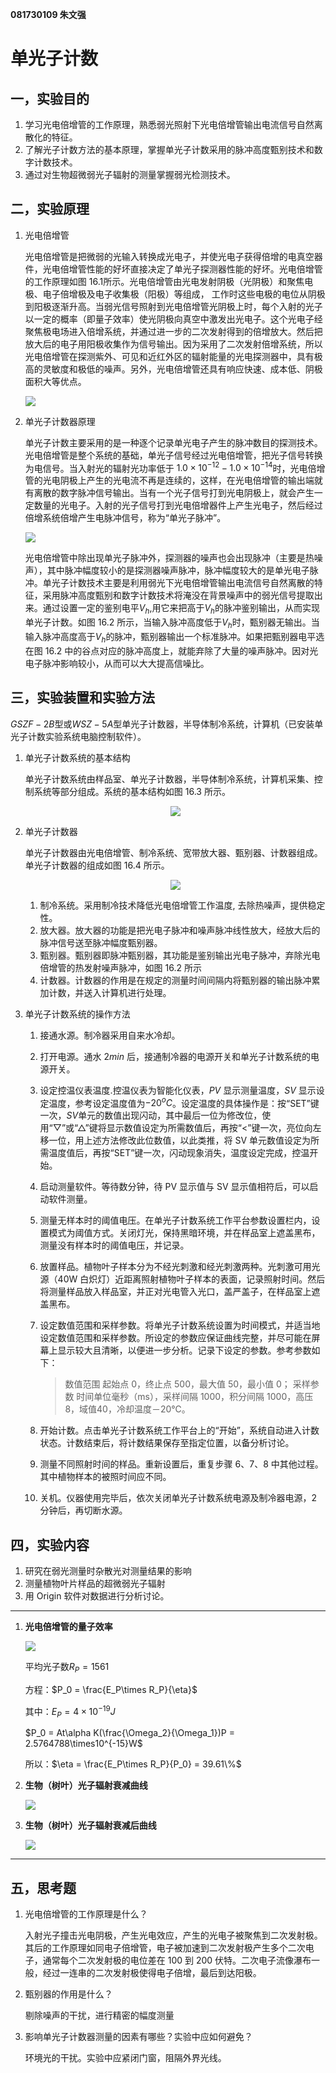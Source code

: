 **081730109 朱文强**

# 单光子计数

## 一，实验目的

1. 学习光电倍增管的工作原理，熟悉弱光照射下光电倍增管输出电流信号自然离散化的特征。
2. 了解光子计数方法的基本原理，掌握单光子计数采用的脉冲高度甄别技术和数字计数技术。
3. 通过对生物超微弱光子辐射的测量掌握弱光检测技术。

## 二，实验原理

1. 光电倍增管

    光电倍增管是把微弱的光输入转换成光电子，并使光电子获得倍增的电真空器件，光电倍增管性能的好坏直接决定了单光子探测器性能的好坏。光电倍增管的工作原理如图 16.1所示。光电倍增管由光电发射阴极（光阴极）和聚焦电极、电子倍增极及电子收集极（阳极）等组成， 工作时这些电极的电位从阴极到阳极逐渐升高。当弱光信号照射到光电倍增管光阴极上时，每个入射的光子以一定的概率（即量子效率）使光阴极向真空中激发出光电子。这个光电子经聚焦极电场进入倍增系统，并通过进一步的二次发射得到的倍增放大。然后把放大后的电子用阳极收集作为信号输出。因为采用了二次发射倍增系统，所以光电倍增管在探测紫外、可见和近红外区的辐射能量的光电探测器中，具有极高的灵敏度和极低的噪声。另外，光电倍增管还具有响应快速、成本低、阴极面积大等优点。

    ![](4.png)

2. 单光子计数器原理

    单光子计数主要采用的是一种逐个记录单光电子产生的脉冲数目的探测技术。光电倍增管是整个系统的基础，单光子信号经过光电倍增管，把光子信号转换为电信号。当入射光的辐射光功率低于 $1.0\times10^{-12}-1.0\times10^{-14}$时，光电倍增管的光电阴极上产生的光电流不再是连续的，这样，在光电倍增管的输出端就有离散的数字脉冲信号输出。当有一个光子信号打到光电阴极上，就会产生一定数量的光电子。入射的光子信号打到光电倍增器件上产生光电子，然后经过倍增系统倍增产生电脉冲信号，称为“单光子脉冲”。

    ![](5.png)

    光电倍增管中除出现单光子脉冲外，探测器的噪声也会出现脉冲（主要是热噪声），其中脉冲幅度较小的是探测器噪声脉冲，脉冲幅度较大的是单光电子脉冲。单光子计数技术主要是利用弱光下光电倍增管输出电流信号自然离散的特征，采用脉冲高度甄别和数字计数技术将淹没在背景噪声中的弱光信号提取出来。通过设置一定的鉴别电平$V_h$,用它来把高于$V_h$的脉冲鉴别输出，从而实现单光子计数。如图 16.2 所示，当输入脉冲高度低于$V_h$时，甄别器无输出。当输入脉冲高度高于$V_h$的脉冲，甄别器输出一个标准脉冲。如果把甄别器电平选在图 16.2 中的谷点对应的脉冲高度上，就能弃除了大量的噪声脉冲。因对光电子脉冲影响较小，从而可以大大提高信噪比。

## 三，实验装置和实验方法

$GSZF-2B$型或$WSZ-5A$型单光子计数器，半导体制冷系统，计算机（已安装单光子计数实验系统电脑控制软件）。

1. 单光子计数系统的基本结构

    单光子计数系统由样品室、单光子计数器，半导体制冷系统，计算机采集、控制系统等部分组成。系统的基本结构如图 16.3 所示。

    <div align = 'center'><image src = '6.png'>

    <div align = 'left'>

2. 单光子计数器

    单光子计数器由光电倍增管、制冷系统、宽带放大器、甄别器、计数器组成。单光子计数器的组成如图 16.4 所示。

    <div align = 'center'><image src = '7.png'>

    <div align = 'left'>

    1. 制冷系统。采用制冷技术降低光电倍增管工作温度, 去除热噪声，提供稳定性。
    2. 放大器。放大器的功能是把光电子脉冲和噪声脉冲线性放大，经放大后的脉冲信号送至脉冲幅度甄别器。
    3. 甄别器。甄别器即脉冲甄别器，其功能是鉴别输出光电子脉冲，弃除光电倍增管的热发射噪声脉冲，如图 16.2 所示
    4. 计数器。计数器的作用是在规定的测量时间间隔内将甄别器的输出脉冲累加计数，并送入计算机进行处理。

3. 单光子计数系统的操作方法

    1. 接通水源。制冷器采用自来水冷却。
    2. 打开电源。通水 $2min$ 后，接通制冷器的电源开关和单光子计数系统的电源开关。
    3. 设定控温仪表温度.控温仪表为智能化仪表，$PV$ 显示测量温度，$SV$ 显示设定温度，参考设定温度值为$-20^oC$。设定温度的具体操作是：按“SET”键一次，$SV$单元的数值出现闪动，其中最后一位为修改位，使用“▽”或“△”键将显示数值设定为所需数值后，再按“<”键一次，亮位向左移一位，用上述方法修改此位数值，以此类推，将 SV 单元数值设定为所需温度值后，再按“SET”键一次，闪动现象消失，温度设定完成，控温开始。
    4. 启动测量软件。等待数分钟，待 PV 显示值与 SV 显示值相符后，可以启动软件测量。
    5. 测量无样本时的阈值电压。在单光子计数系统工作平台参数设置栏内，设置模式为阈值方式。关闭灯光，保持黑暗环境，并在样品室上遮盖黑布，测量没有样本时的阈值电压，并记录。
    6. 放置样品。植物叶子样本分为不经光刺激和经光刺激两种。光刺激可用光源（40W 白炽灯）近距离照射植物叶子样本的表面，记录照射时间。然后将测量样品放入样品室，并正对光电管入光口，盖严盖子，在样品室上遮盖黑布。
    7. 设定数值范围和采样参数。将单光子计数系统设置为时间模式，并适当地设定数值范围和采样参数。所设定的参数应保证曲线完整，并尽可能在屏幕上显示较大且清晰，以便进一步分析。记录下设定的参数。参考参数如下：

       > 数值范围    起始点 0，终止点 500，最大值 50，最小值 0；
        采样参数 时间单位毫秒（ms），采样间隔 1000，积分间隔 1000，高压 8，域值40，冷却温度－20℃。

    8. 开始计数。点击单光子计数系统工作平台上的“开始”，系统自动进入计数状态。计数结束后，将计数结果保存至指定位置，以备分析讨论。
    9. 测量不同照射时间的样品。重新设置后，重复步骤 6、7、8 中其他过程。其中植物样本的被照时间应不同。
    10. 关机。仪器使用完毕后，依次关闭单光子计数系统电源及制冷器电源，2 分钟后，再切断水源。

## 四，实验内容

1. 研究在弱光测量时杂散光对测量结果的影响
2. 测量植物叶片样品的超微弱光子辐射
3. 用 Origin 软件对数据进行分析讨论。


---

1. **光电倍增管的量子效率**

    ![](1.png)

    平均光子数$R_P = 1561$

    方程：$P_0 = \frac{E_P\times R_P}{\eta}$

    其中：$E_P = 4\times10^{-19}J$

    $P_0 = At\alpha K(\frac{\Omega_2}{\Omega_1})P = 2.5764788\times10^{-15}W$

    所以：$\eta = \frac{E_P\times R_P}{P_0} = 39.61\%$




2. **生物（树叶）光子辐射衰减曲线**
   
    ![](2.png)

3. **生物（树叶）光子辐射衰减后曲线**

    ![](3.png)

---

## 五，思考题

1. 光电倍增管的工作原理是什么？

    入射光子撞击光电阴极，产生光电效应，产生的光电子被聚焦到二次发射极。其后的工作原理如同电子倍增管，电子被加速到二次发射极产生多个二次电子，通常每个二次发射极的电位差在 100 到 200 伏特。二次电子流像瀑布一般，经过一连串的二次发射极使得电子倍增，最后到达阳极。

2. 甄别器的作用是什么？

    剔除噪声的干扰，进行精密的幅度测量

3. 影响单光子计数器测量的因素有哪些？实验中应如何避免？

    环境光的干扰。实验中应紧闭门窗，阻隔外界光线。





